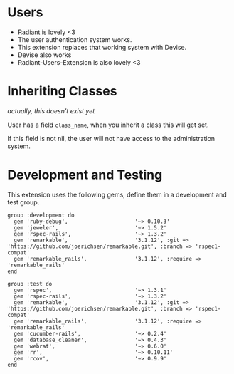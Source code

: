 # Users

* Radiant is lovely <3
* The user authentication system works.
* This extension replaces that working system with Devise.
* Devise also works
* Radiant-Users-Extension is also lovely <3

# Inheriting Classes

_actually, this doesn't exist yet_

User has a field `class_name`, when you inherit a class this will get set.

If this field is not nil, the user will not have access to the administration system.

# Development and Testing

This extension uses the following gems, define them in a development and test group.

    group :development do
      gem 'ruby-debug',                     '~> 0.10.3'
      gem 'jeweler',                        '~> 1.5.2'
      gem 'rspec-rails',                    '~> 1.3.2'
      gem 'remarkable',                     '3.1.12', :git => 'https://github.com/joerichsen/remarkable.git', :branch => 'rspec1-compat'
      gem 'remarkable_rails',               '3.1.12', :require => 'remarkable_rails'
    end

    group :test do
      gem 'rspec',                          '~> 1.3.1'
      gem 'rspec-rails',                    '~> 1.3.2'
      gem 'remarkable',                     '3.1.12', :git => 'https://github.com/joerichsen/remarkable.git', :branch => 'rspec1-compat'
      gem 'remarkable_rails',               '3.1.12', :require => 'remarkable_rails'
      gem 'cucumber-rails',                 '~> 0.2.4'
      gem 'database_cleaner',               '~> 0.4.3'
      gem 'webrat',                         '~> 0.6.0'
      gem 'rr',                             '~> 0.10.11'
      gem 'rcov',                           '~> 0.9.9'
    end